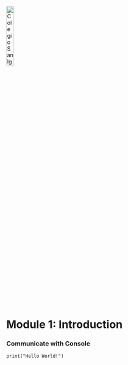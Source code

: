 <img    src="../../images/csi.png" 
        title="Colegio San Ignacio" 
        width="20%" 
        height="20%" />

# Module 1: Introduction

### Communicate with Console
```
print("Hello World!")
```